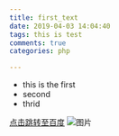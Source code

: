 ```yaml
---
title: first_text
date: 2019-04-03 14:04:40
tags: this is test
comments: true
categories: php

---
```

- this is the first
- second
- thrid

[点击跳转至百度](http://www.baidu.com)
![图片](https://upload-images.jianshu.io/upload_images/703764-605e3cc2ecb664f6.jpg?imageMogr2/auto-orient/strip%7CimageView2/2/w/1240)
